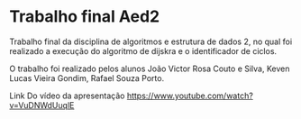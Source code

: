 # Trabalho final Aed2
Trabalho final da disciplina de algoritmos e estrutura de dados 2, no  qual foi realizado a execução do algoritmo de dijskra e o identificador de ciclos.

O trabalho foi realizado pelos alunos  João Victor Rosa Couto e Silva, Keven Lucas Vieira Gondim, Rafael Souza Porto.

Link Do vídeo da apresentação https://www.youtube.com/watch?v=VuDNWdUuqlE

